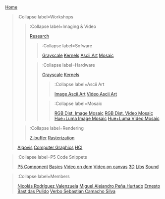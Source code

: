 [Home](/)

> :Collapse label=Workshops
> 
> > :Collapse label=Imaging & Video
> >
> >[Research](/docs/workshops/imaging/research)
> >
> > > :Collapse label=Sofware
> > >
> > >[Grayscale](/docs/workshops/imaging/software/grayscale)
> > >[Kernels](/docs/workshops/imaging/software/kernels)
> > >[Ascii Art](/docs/workshops/imaging/software/ascii)
> > >[Mosaic](/docs/workshops/imaging/software/mosaic)
> >
> > > :Collapse label=Hardware
> > >
> > >[Grayscale](/docs/workshops/imaging/hardware/grayscale)
> > >[Kernels](/docs/workshops/imaging/hardware/kernels)
> > > > :Collapse label=Ascii Art
> > > >
> > > >[Image Ascii Art](/docs/workshops/imaging/hardware/ascii/image-ascii)
> > > >[Video Ascii Art](/docs/workshops/imaging/hardware/ascii/video-ascii)
> > >
> > > > :Collapse label=Mosaic
> > > >
> > > >[RGB Dist. Image Mosaic](/docs/workshops/imaging/hardware/mosaic/rgb-image-mosaic)
> > > >[RGB Dist. Video Mosaic](/docs/workshops/imaging/hardware/mosaic/rgb-video-mosaic)
> > > >[Hue+Luma Image Mosaic](/docs/workshops/imaging/hardware/mosaic/hue-image-mosaic)
> > > >[Hue+Luma Video Mosaic](/docs/workshops/imaging/hardware/mosaic/hue-video-mosaic)
> > >
>
> > :Collapse label=Rendering
> >
> > [Z-buffer](/docs/workshops/rendering/zBuffer)
> > [Rasterization](/docs/workshops/rendering/rasterization)
>
> [Algovis](/docs/workshops/algovis)
> [Computer Graphics](/docs/workshops/cg)
> [HCI](/docs/workshops/hci)

> :Collapse label=P5 Code Snippets
> 
> [P5 Component](/docs/snippets/component)
> [Basics](/docs/snippets/basic)
> [Video on dom](/docs/snippets/video-dom)
> [Video on canvas](/docs/snippets/video-canvas)
> [3D](/docs/snippets/3d)
> [Libs](/docs/snippets/lib)
> [Sound](/docs/snippets/sound)

> :Collapse label=Members
> 
> [Nicolás Rodríguez Valenzuela](/docs/members/nicolas-rodriguez)
> [Miguel Alejandro Peña Hurtado](/docs/members/miguel-penia)
> [Ernesto Bastidas Pulido](/docs/members/ernest-bast)
> [Verbo Sebastian Camacho Silva](/docs/members/sebastian-camacho)
